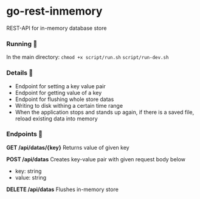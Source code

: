 # go-rest-inmemory
REST-API for in-memory database store

### Running 🚀
In the main directory:
`chmod +x script/run.sh`
`script/run-dev.sh`


### Details 📙
- Endpoint for setting a key value pair
- Endpoint for getting value of a key
- Endpoint for flushing whole store datas
- Writing to disk withing a certain time range
- When the application stops and stands up again, if there is a saved file, reload existing data into memory

### Endpoints 📍
**GET /api/datas/{key}**
Returns value of given key

**POST /api/datas**
Creates key-value pair with given request body below
- key: string
- value: string

**DELETE /api/datas**
Flushes in-memory store